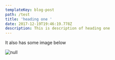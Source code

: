 ```yaml
---
templateKey: blog-post
path: /test
title: 'heading one '
date: 2017-12-19T19:46:19.778Z
description: This is description of heading one
---
```

It also has some image below

![null](/img/jumbotron.jpg)
